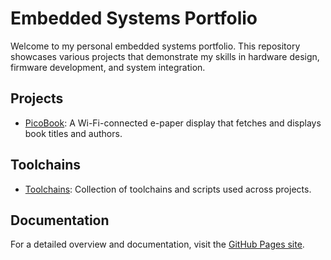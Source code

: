 # Embedded Systems Portfolio

Welcome to my personal embedded systems portfolio. This repository showcases various projects that demonstrate my skills in hardware design, firmware development, and system integration.

## Projects

- [PicoBook](projects/picobook/README.md): A Wi-Fi-connected e-paper display that fetches and displays book titles and authors.

## Toolchains

- [Toolchains](toolchains/): Collection of toolchains and scripts used across projects.

## Documentation

For a detailed overview and documentation, visit the [GitHub Pages site](https://robertrico.github.io/hardware/).

